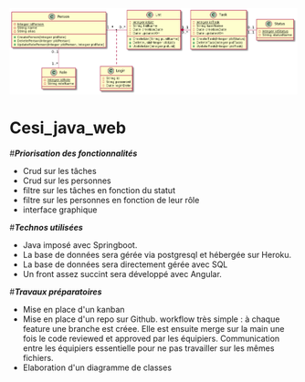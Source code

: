 
![Diagramme UML](https://github.com/Solinouk/Cesi_java_web/blob/main/Diagramme/Diagramme%20de%20classe.png)
# Cesi_java_web

#***Priorisation des fonctionnalités***
- Crud sur les tâches
- Crud sur les personnes
- filtre sur les tâches en fonction du statut
- filtre sur les personnes en fonction de leur rôle
- interface graphique



#***Technos utilisées***
- Java imposé avec Springboot. 
- La base de données sera gérée via postgresql et hébergée sur Heroku.
- La base de données sera directement gérée avec SQL
- Un front assez succint sera développé avec Angular.  
 

#***Travaux préparatoires***
- Mise en place d'un kanban
- Mise en place d'un repo sur Github. workflow très simple : à chaque feature une branche est créee. Elle est ensuite merge sur la main une fois le code reviewed et approved par les équipiers. Communication entre les équipiers essentielle pour ne pas travailler sur les mêmes fichiers. 
- Elaboration d'un diagramme de classes

